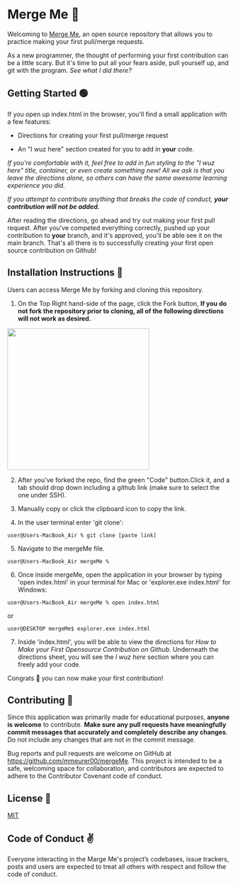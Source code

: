 # Merge Me 🙌 
Welcoming to [Merge Me](https://mmeurer00.github.io/mergeMe/), an open source repository that allows you to practice making your first pull/merge requests.

As a new programmer, the thought of performing your first contribution can be a little scary. But it's time to put all your fears aside, pull yourself up, and git with the program. *See what I did there?*

## Getting Started 🟢

If you open up index.html in the browser, you'll find a small application with a few features:

* Directions for creating your first pull/merge request

* An "I wuz here" section created for you to add in **your** code.

*If you're comfortable with it, feel free to add in fun styling to the "I wuz here" title, container, or even create something new! All we ask is that you leave the directions alone, so others can have the same awesome learning experience you did.*

*If you attempt to contribute anything that breaks the code of conduct, **your contribution will not be added.***

After reading the directions, go ahead and try out making your first pull request. After you've competed everything correctly, pushed up your contribution to **your** branch, and it's approved, you'll be able see it on the main branch. That's all there is to successfully creating your first open source contribution on Github!

## <h2>Installation Instructions 📲</h2>


Users can access Merge Me by forking and cloning this repository.

1. On the Top Right hand-side of the page, click the Fork button,  **If you do not fork the repository prior to cloning, all of the following directions will not work as desired.**

<img src="https://camo.githubusercontent.com/947ed1dba840e1c2b6605bcf1507c1a4e1b9642be3696323ff387cbc15e70edf/687474703a2f2f692e737461636b2e696d6775722e636f6d2f6c72346d6c2e706e67" 
style="width: 20rem;">

2. After you've forked the repo, find the green "Code" button.Click it, and a tab should drop down including a github link (make sure to select the one under SSH).

3. Manually copy or click the clipboard icon to copy the link.

4. In the user terminal enter 'git clone':

```
user@Users-MacBook_Air % git clone [paste link]
```

5. Navigate to the mergeMe file.
```
user@Users-MacBook_Air mergeMe % 
```
6. Once inside mergeMe, open the application in your browser by typing 'open index.html' in your terminal for Mac or 'explorer.exe index.html' for Windows:

```
user@Users-MacBook_Air mergeMe % open index.html 
```
or
```
user@DESKTOP mergeMe$ explorer.exe index.html
```
7. Inside 'index.html', you will be able to view the directions for *How to Make your First Opensource Contribution on Github*. Underneath the directions sheet, you will see the *I wuz here* section where you can freely add your code.

Congrats 🎉  you can now make your first contribution! 

## <h2>Contributing 🥰 </h2> 

Since this application was primarily made for educational purposes, **anyone is welcome** to contribute. **Make sure any pull requests have meaningfully commit messages that accurately and completely describe any changes**. Do not include any changes that are not in the commit message.

Bug reports and pull requests are welcome on GitHub at https://github.com/mmeurer00/mergeMe. This project is intended to be a safe, welcoming space for collaboration, and contributors are expected to adhere to the Contributor Covenant code of conduct.


## <h2>License 🔗 </h2>

[MIT](https://github.com/mmeurer00/mergeMe/blob/main/LICENSE)


## <h2>Code of Conduct ✌</h2>

Everyone interacting in the Marge Me's project’s codebases, issue trackers, posts and users are expected to treat all others with respect and follow the code of conduct. 
